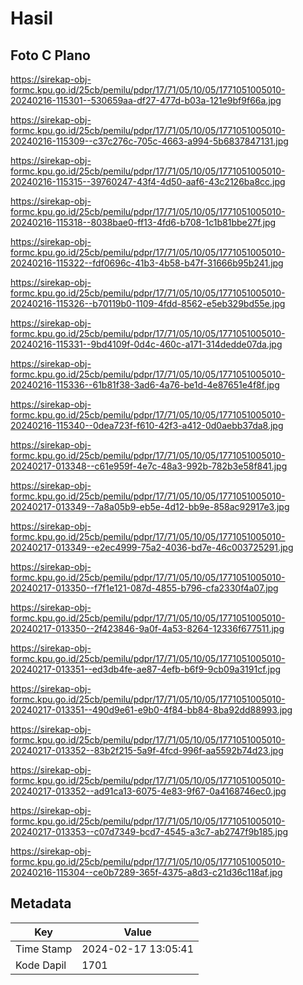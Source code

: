 # Hasil

## Foto C Plano

https://sirekap-obj-formc.kpu.go.id/25cb/pemilu/pdpr/17/71/05/10/05/1771051005010-20240216-115301--530659aa-df27-477d-b03a-121e9bf9f66a.jpg

https://sirekap-obj-formc.kpu.go.id/25cb/pemilu/pdpr/17/71/05/10/05/1771051005010-20240216-115309--c37c276c-705c-4663-a994-5b6837847131.jpg

https://sirekap-obj-formc.kpu.go.id/25cb/pemilu/pdpr/17/71/05/10/05/1771051005010-20240216-115315--39760247-43f4-4d50-aaf6-43c2126ba8cc.jpg

https://sirekap-obj-formc.kpu.go.id/25cb/pemilu/pdpr/17/71/05/10/05/1771051005010-20240216-115318--8038bae0-ff13-4fd6-b708-1c1b81bbe27f.jpg

https://sirekap-obj-formc.kpu.go.id/25cb/pemilu/pdpr/17/71/05/10/05/1771051005010-20240216-115322--fdf0696c-41b3-4b58-b47f-31666b95b241.jpg

https://sirekap-obj-formc.kpu.go.id/25cb/pemilu/pdpr/17/71/05/10/05/1771051005010-20240216-115326--b70119b0-1109-4fdd-8562-e5eb329bd55e.jpg

https://sirekap-obj-formc.kpu.go.id/25cb/pemilu/pdpr/17/71/05/10/05/1771051005010-20240216-115331--9bd4109f-0d4c-460c-a171-314dedde07da.jpg

https://sirekap-obj-formc.kpu.go.id/25cb/pemilu/pdpr/17/71/05/10/05/1771051005010-20240216-115336--61b81f38-3ad6-4a76-be1d-4e87651e4f8f.jpg

https://sirekap-obj-formc.kpu.go.id/25cb/pemilu/pdpr/17/71/05/10/05/1771051005010-20240216-115340--0dea723f-f610-42f3-a412-0d0aebb37da8.jpg

https://sirekap-obj-formc.kpu.go.id/25cb/pemilu/pdpr/17/71/05/10/05/1771051005010-20240217-013348--c61e959f-4e7c-48a3-992b-782b3e58f841.jpg

https://sirekap-obj-formc.kpu.go.id/25cb/pemilu/pdpr/17/71/05/10/05/1771051005010-20240217-013349--7a8a05b9-eb5e-4d12-bb9e-858ac92917e3.jpg

https://sirekap-obj-formc.kpu.go.id/25cb/pemilu/pdpr/17/71/05/10/05/1771051005010-20240217-013349--e2ec4999-75a2-4036-bd7e-46c003725291.jpg

https://sirekap-obj-formc.kpu.go.id/25cb/pemilu/pdpr/17/71/05/10/05/1771051005010-20240217-013350--f7f1e121-087d-4855-b796-cfa2330f4a07.jpg

https://sirekap-obj-formc.kpu.go.id/25cb/pemilu/pdpr/17/71/05/10/05/1771051005010-20240217-013350--2f423846-9a0f-4a53-8264-12336f677511.jpg

https://sirekap-obj-formc.kpu.go.id/25cb/pemilu/pdpr/17/71/05/10/05/1771051005010-20240217-013351--ed3db4fe-ae87-4efb-b6f9-9cb09a3191cf.jpg

https://sirekap-obj-formc.kpu.go.id/25cb/pemilu/pdpr/17/71/05/10/05/1771051005010-20240217-013351--490d9e61-e9b0-4f84-bb84-8ba92dd88993.jpg

https://sirekap-obj-formc.kpu.go.id/25cb/pemilu/pdpr/17/71/05/10/05/1771051005010-20240217-013352--83b2f215-5a9f-4fcd-996f-aa5592b74d23.jpg

https://sirekap-obj-formc.kpu.go.id/25cb/pemilu/pdpr/17/71/05/10/05/1771051005010-20240217-013352--ad91ca13-6075-4e83-9f67-0a4168746ec0.jpg

https://sirekap-obj-formc.kpu.go.id/25cb/pemilu/pdpr/17/71/05/10/05/1771051005010-20240217-013353--c07d7349-bcd7-4545-a3c7-ab2747f9b185.jpg

https://sirekap-obj-formc.kpu.go.id/25cb/pemilu/pdpr/17/71/05/10/05/1771051005010-20240216-115304--ce0b7289-365f-4375-a8d3-c21d36c118af.jpg


## Metadata

| Key        | Value               |
| ---------- | ------------------- |
| Time Stamp | 2024-02-17 13:05:41 |
| Kode Dapil | 1701                |



